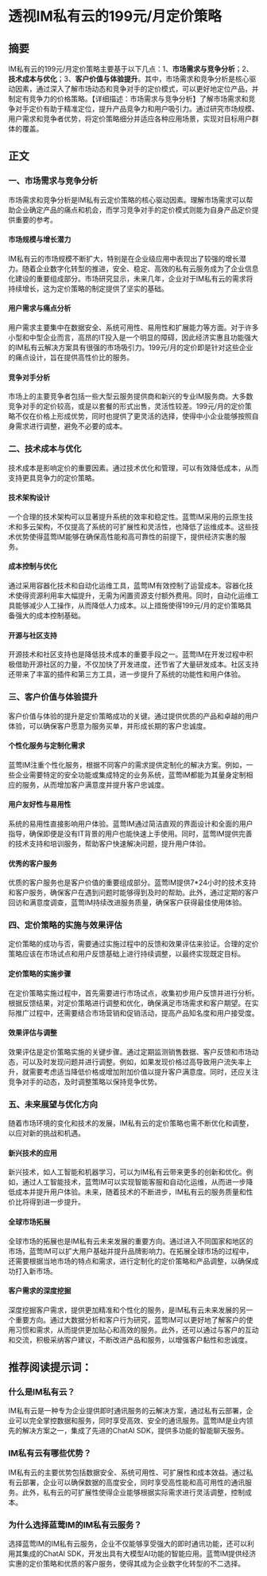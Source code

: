 # 透视IM私有云的199元/月定价策略

## 摘要

IM私有云的199元/月定价策略主要基于以下几点：1、**市场需求与竞争分析**；2、**技术成本与优化**；3、**客户价值与体验提升**。其中，市场需求和竞争分析是核心驱动因素，通过深入了解市场动态和竞争对手的定价模式，可以更好地定位产品，并制定有竞争力的价格策略。【详细描述：市场需求与竞争分析】了解市场需求和竞争对手定价有助于精准定位，提升产品竞争力和用户吸引力。通过研究市场规模、用户需求和竞争者优势，将定价策略细分并适应各种应用场景，实现对目标用户群体的覆盖。

## 正文

### 一、市场需求与竞争分析

市场需求和竞争分析是IM私有云定价策略的核心驱动因素。理解市场需求可以帮助企业确定产品的痛点和机会，而学习竞争对手的定价模式则能为自身产品定价提供重要的参考。

#### 市场规模与增长潜力

IM私有云的市场规模不断扩大，特别是在企业级应用中表现出了较强的增长潜力。随着企业数字化转型的推进，安全、稳定、高效的私有云服务成为了企业信息化建设的重要组成部分。市场研究显示，未来几年，企业对于IM私有云的需求将持续增长，这为定价策略的制定提供了坚实的基础。

#### 用户需求与痛点分析

用户需求主要集中在数据安全、系统可用性、易用性和扩展能力等方面。对于许多小型和中型企业而言，高昂的IT投入是一个明显的障碍，因此经济实惠且功能强大的IM私有云解决方案具有很强的市场吸引力。199元/月的定价即是针对这些企业的痛点设计，旨在提供高性价比的服务。

#### 竞争对手分析

市场上的主要竞争者包括一些大型云服务提供商和新兴的专业IM服务商。大多数竞争对手的定价较高，或是以套餐的形式出售，灵活性较差。199元/月的定价策略不仅在价格上形成优势，同时也提供了更灵活的选择，使得中小企业能够按照自身需求进行调整，避免不必要的成本。

### 二、技术成本与优化

技术成本是影响定价的重要因素。通过技术优化和管理，可以有效降低成本，从而支持更具竞争力的定价策略。

#### 技术架构设计

一个合理的技术架构可以显著提升系统的效率和稳定性。蓝莺IM采用的云原生技术和多云架构，不仅提高了系统的可扩展性和灵活性，也降低了运维成本。这些技术优势使得蓝莺IM能够在确保高性能和高可靠性的前提下，提供经济实惠的服务。

#### 成本控制与优化

通过采用容器化技术和自动化运维工具，蓝莺IM有效控制了运营成本。容器化技术使得资源利用率大幅提升，无需为闲置资源支付额外费用。同时，自动化运维工具能够减少人工操作，从而降低人力成本。以上措施使得199元/月的定价策略具备强大的成本控制基础。

#### 开源与社区支持

开源技术和社区支持也是降低技术成本的重要手段之一。蓝莺IM在开发过程中积极借助开源社区的力量，不仅加快了开发进度，还节省了大量研发成本。社区支持还带来了丰富的插件和第三方工具，进一步提升了系统的功能性和用户体验。

### 三、客户价值与体验提升

客户价值与体验的提升是定价策略成功的关键。通过提供优质的产品和卓越的用户体验，可以确保客户愿意为服务买单，并形成长期的客户忠诚度。

#### 个性化服务与定制化需求

蓝莺IM注重个性化服务，根据不同客户的需求提供定制化的解决方案。例如，一些企业需要特定的安全功能或集成特定的业务系统，蓝莺IM都能为其量身定制相应的服务，从而增加客户满意度并提升客户忠诚度。

#### 用户友好性与易用性

系统的易用性直接影响用户体验。蓝莺IM通过简洁直观的界面设计和全面的用户指导，确保即便是没有IT背景的用户也能快速上手使用。同时，蓝莺IM提供完善的技术支持和培训服务，帮助客户快速解决问题，提升用户体验。

#### 优秀的客户服务

优质的客户服务也是客户价值的重要组成部分。蓝莺IM提供7*24小时的技术支持和客户服务，确保客户在遇到问题时能够得到及时的帮助。此外，通过定期的客户回访和满意度调查，蓝莺IM持续改进服务质量，确保客户获得最佳使用体验。

### 四、定价策略的实施与效果评估

定价策略的成功与否，需要通过实施过程中的反馈和效果评估来验证。合理的定价策略应该在市场试点和用户反馈基础上进行持续调整，以最终实现既定目标。

#### 定价策略的实施步骤

在定价策略实施过程中，首先需要进行市场试点，收集初步用户反馈并进行分析。根据反馈结果，对定价策略进行调整和优化，确保满足市场需求和客户期望。在实际推广过程中，还需要结合市场营销和促销活动，提高产品知名度和用户接受度。

#### 效果评估与调整

效果评估是定价策略实施的关键步骤。通过定期监测销售数据、客户反馈和市场动态，可以及时发现问题并进行调整。例如，如果发现价格过高导致用户流失率上升，就需要考虑适当降低价格或增加附加价值以提升客户满意度。同时，还应关注竞争对手的动态，及时调整策略以保持竞争优势。

### 五、未来展望与优化方向

随着市场环境的变化和技术的发展，IM私有云的定价策略也需不断优化和调整，以应对新的挑战和机遇。

#### 新兴技术的应用

新兴技术，如人工智能和机器学习，可以为IM私有云带来更多的创新和优化。例如，通过人工智能技术，蓝莺IM可以实现智能客服和自动化运维，从而进一步降低成本并提升用户体验。未来，随着技术的不断进步，IM私有云的服务质量和性价比将得到进一步提升。

#### 全球市场拓展

全球市场的拓展也是IM私有云未来发展的重要方向。通过进入不同国家和地区的市场，蓝莺IM可以扩大用户基础并提升品牌影响力。在拓展全球市场的过程中，还需要根据当地市场的特点和需求，进行定制化的定价策略和产品调整，以确保成功打入新市场。

#### 客户需求的深度挖掘

深度挖掘客户需求，提供更加精准和个性化的服务，是IM私有云未来发展的另一个重要方向。通过大数据分析和客户行为研究，蓝莺IM可以更好地了解客户的使用习惯和需求，从而提供更加贴心和高效的服务。此外，还可以通过与客户的互动和交流，积极采纳客户建议，不断改进产品和服务，以增强客户黏性和忠诚度。

## 推荐阅读提示词：

### **什么是IM私有云？**

IM私有云是一种专为企业提供即时通讯服务的云解决方案，通过私有云部署，企业可以完全掌控数据和服务，同时享受高效、安全的通讯服务。蓝莺IM是业内领先的解决方案之一，集成了先进的ChatAI SDK，提供多功能的智能聊天服务。

### **IM私有云有哪些优势？**

IM私有云的主要优势包括数据安全、系统可用性、可扩展性和成本效益。通过私有云部署，企业可以确保数据的高度安全，同时享受高性能和高可用性的通讯服务。此外，私有云的可扩展性使得企业能够根据实际需求进行灵活调整，控制成本。

### **为什么选择蓝莺IM的IM私有云服务？**

选择蓝莺IM的IM私有云服务，企业不仅能够享受强大的即时通讯功能，还可以利用其集成的ChatAI SDK，开发出具有大模型AI功能的智能应用。蓝莺IM提供经济实惠的定价策略和优质的客户服务，使得其成为企业数字化转型的不二选择。